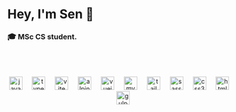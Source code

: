 
<br clear="both">

<h1 align="left">Hey, I'm Sen 👋</h1>

###

<h3 align="left">🎓 MSc CS student.</h3>

###

<br>
<!-- <div align="left">
  <h4 style="margin: 0;">❞ I like cool things. I like learning about cool things. ❞</h4>
  <h5 style="margin: 0;">- Terry A. Davies</h5>
</div> -->




<br>


<br>



<div align="center">
  <img src="https://skillicons.dev/icons?i=js" height="30" alt="javascript logo"  />
  <img width="14" />
  <img src="https://skillicons.dev/icons?i=ts" height="30" alt="typescript logo"  />
  <img width="14" />
  <img src="https://skillicons.dev/icons?i=vite" height="30" alt="vite logo"  />
  <img width="14" />
  <img src="https://skillicons.dev/icons?i=alpinejs" height="30" alt="alpinelinux logo"  />
  <img width="14" />
  <img src="https://skillicons.dev/icons?i=vue" height="30" alt="vuejs logo"  />
  <img width="14" />
  <img src="https://skillicons.dev/icons?i=mysql" height="30" alt="mysql logo"  />
  <img width="14" />
  <img src="https://skillicons.dev/icons?i=tailwind" height="30" alt="tailwindcss logo"  />
  <img width="14" />
  <img src="https://skillicons.dev/icons?i=sass" height="30" alt="sass logo"  />
  <img width="14" />
  <img src="https://skillicons.dev/icons?i=css" height="30" alt="css3 logo"  />
  <img width="14" />
  <img src="https://skillicons.dev/icons?i=html" height="30" alt="html5 logo"  />
  <img width="14" />
  <img src="https://skillicons.dev/icons?i=gulp" height="30" alt="gulp logo"  />
</div>
